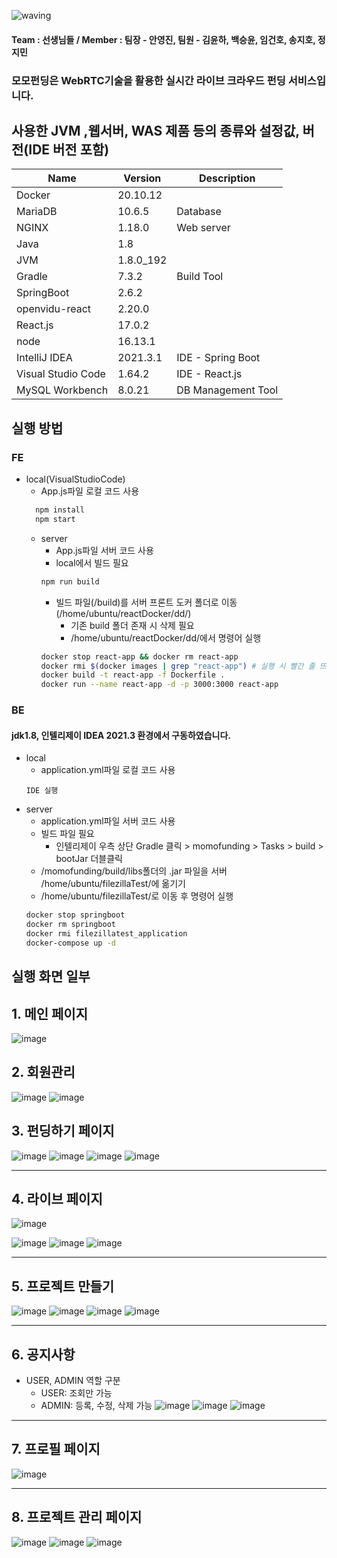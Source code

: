 ![waving](https://capsule-render.vercel.app/api?type=waving&height=200&text=✨모모펀딩✨&fontAlign=50&fontAlignY=40&color=gradient)


#### Team : 선생님들 / Member : 팀장 - 안영진, 팀원 - 김윤하, 백승윤, 임건호, 송지호, 정지민

### 모모펀딩은 WebRTC기술을 활용한 실시간 라이브 크라우드 펀딩 서비스입니다.

## 사용한 JVM ,웹서버, WAS 제품 등의 종류와 설정값, 버전(IDE 버전 포함)
| Name               | Version       | Description                |
| ------------------ | ------------- | -------------------------- |
| Docker             | 20.10.12      |                            |
| MariaDB            | 10.6.5        | Database                   |
| NGINX              | 1.18.0        | Web server                 |
| Java               | 1.8           |                            |
| JVM                | 1.8.0_192     |                            |
| Gradle             | 7.3.2         | Build Tool                 |
| SpringBoot         | 2.6.2         |                            |
| openvidu-react     | 2.20.0        |                            |
| React.js           | 17.0.2        |                            |
| node               | 16.13.1       |                            |
| IntelliJ IDEA      | 2021.3.1      | IDE - Spring Boot          |
| Visual Studio Code | 1.64.2        | IDE - React.js             |
| MySQL Workbench    | 8.0.21        | DB Management Tool         |

## 실행 방법
### FE
* local(VisualStudioCode)
    * App.js파일 로컬 코드 사용
  ```bash
    npm install
    npm start
  ```
  * server
    * App.js파일 서버 코드 사용
    * local에서 빌드 필요
    ```bash
    npm run build
    ```
    * 빌드 파일(/build)를 서버 프론트 도커 폴더로 이동(/home/ubuntu/reactDocker/dd/)
      * 기존 build 폴더 존재 시 삭제 필요
      * /home/ubuntu/reactDocker/dd/에서 명령어 실행
    ```bash
    docker stop react-app && docker rm react-app
    docker rmi $(docker images | grep "react-app") # 실행 시 빨간 줄 뜨면 한번 더 입력
    docker build -t react-app -f Dockerfile .
    docker run --name react-app -d -p 3000:3000 react-app
    ```

### BE
#### jdk1.8, 인텔리제이 IDEA 2021.3 환경에서 구동하였습니다.
* local
    * application.yml파일 로컬 코드 사용
    ```
    IDE 실행
    ```
* server
    * application.yml파일 서버 코드 사용
    * 빌드 파일 필요
      * 인텔리제이 우측 상단 Gradle 클릭 > momofunding > Tasks > build > bootJar 더블클릭
    * /momofunding/build/libs폴더의 .jar 파일을 서버 /home/ubuntu/filezillaTest/에 옮기기
    * /home/ubuntu/filezillaTest/로 이동 후 명령어 실행
    ```bash
    docker stop springboot
    docker rm springboot
    docker rmi filezillatest_application
    docker-compose up -d
    ```

## 실행 화면 일부
## **1. 메인 페이지**
![image](/uploads/5771f1569f1c02fbef7133e6def3d6d4/image.png)

## **2. 회원관리**
![image](/uploads/9fbac695f3c14f82d465f93e339ee206/image.png)
![image](/uploads/c9226c5dd66e07d64b33a4fa055f1325/image.png)

## **3. 펀딩하기 페이지**
![image](/uploads/10e538e42279264e08a8a5f8b40e1ca9/image.png)
![image](/uploads/93a72b3934295bd964477bd084cc0908/image.png)
![image](/uploads/75503a689b79c4dd535414828f3ec30b/image.png)
![image](/uploads/9fb93e9c3a78f7db163f5cc2858ef523/image.png)

---

## **4. 라이브 페이지**
![image](/uploads/fedd3282c65ba31be83000dff00d1398/image.png)
<!-- ![image](/uploads/fbb48187854c3e2899207209b8ba600d/image.png) -->
![image](/uploads/54e37f200e4ab6dae098c99a41be03e9/image.png)
![image](/uploads/3fe68d7d1197279d71e66f786e000f1a/image.png)
![image](/uploads/c19a04a276e7f73a058fa7bbfbb64f28/image.png)

---

## **5. 프로젝트 만들기**
![image](/uploads/66e71ec640e1eef3b7b566e7057a55c5/image.png)
![image](/uploads/73a63da0561146aff6fb9f7813fd525f/image.png)
![image](/uploads/b28b684faabd097cbe6558ef23c1dbc4/image.png)
![image](/uploads/03e9019fa818a5733bea266e7ba53f07/image.png)

---

## **6. 공지사항**
- USER, ADMIN 역할 구분
  - USER: 조회만 가능
  - ADMIN: 등록, 수정, 삭제 가능
![image](/uploads/03a2b16549dec8204303e3481f0bc01f/image.png)
![image](/uploads/86af2cc800c8ca3a6487832b0e4064f9/image.png)
![image](/uploads/8a098dc8d0c92211aab424211b62f0b6/image.png)
---

## **7. 프로필 페이지**
![image](/uploads/2e9fd79302e285a035a35f0af25766c7/image.png)

---

## **8. 프로젝트 관리 페이지**
![image](/uploads/7197e6b83cdb5a71a91eabb292136683/image.png)
![image](/uploads/427664c32e8d60017862e7fc302183fd/image.png)
![image](/uploads/1f641e4de2000b88392f3754a84f0b1a/image.png)
